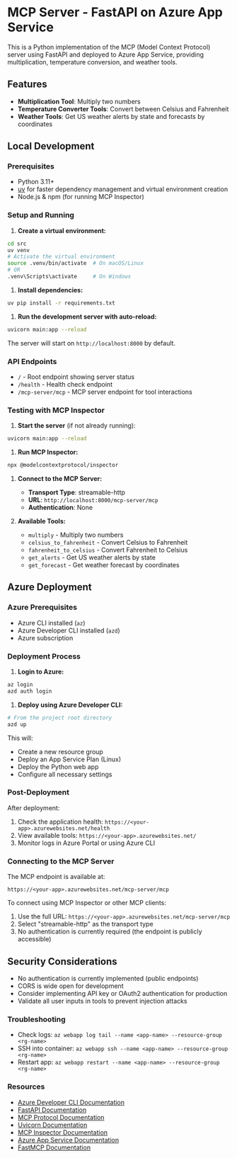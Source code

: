 # MCP Server - FastAPI on Azure App Service

This is a Python implementation of the MCP (Model Context Protocol) server using FastAPI and deployed to Azure App Service, providing multiplication, temperature conversion, and weather tools.

## Features

- **Multiplication Tool**: Multiply two numbers
- **Temperature Converter Tools**: Convert between Celsius and Fahrenheit
- **Weather Tools**: Get US weather alerts by state and forecasts by coordinates

## Local Development

### Prerequisites

- Python 3.11+
- [uv](https://github.com/astral-sh/uv) for faster dependency management and virtual environment creation
- Node.js & npm (for running MCP Inspector)

### Setup and Running

1. **Create a virtual environment:**

```bash
cd src
uv venv
# Activate the virtual environment
source .venv/bin/activate  # On macOS/Linux
# OR
.venv\Scripts\activate     # On Windows
```

1. **Install dependencies:**

```bash
uv pip install -r requirements.txt
```

1. **Run the development server with auto-reload:**

```bash
uvicorn main:app --reload
```

The server will start on `http://localhost:8000` by default.

### API Endpoints

- `/` - Root endpoint showing server status
- `/health` - Health check endpoint
- `/mcp-server/mcp` - MCP server endpoint for tool interactions

### Testing with MCP Inspector

1. **Start the server** (if not already running):

```bash
uvicorn main:app --reload
```

1. **Run MCP Inspector:**

```bash
npx @modelcontextprotocol/inspector
```

1. **Connect to the MCP Server:**
   - **Transport Type**: streamable-http
   - **URL**: `http://localhost:8000/mcp-server/mcp`
   - **Authentication**: None

1. **Available Tools:**
   - `multiply` - Multiply two numbers
   - `celsius_to_fahrenheit` - Convert Celsius to Fahrenheit
   - `fahrenheit_to_celsius` - Convert Fahrenheit to Celsius
   - `get_alerts` - Get US weather alerts by state
   - `get_forecast` - Get weather forecast by coordinates

## Azure Deployment

### Azure Prerequisites

- Azure CLI installed (`az`)
- Azure Developer CLI installed (`azd`)
- Azure subscription

### Deployment Process

1. **Login to Azure:**

```bash
az login
azd auth login
```

1. **Deploy using Azure Developer CLI:**

```bash
# From the project root directory
azd up
```

This will:

- Create a new resource group
- Deploy an App Service Plan (Linux)
- Deploy the Python web app
- Configure all necessary settings

### Post-Deployment

After deployment:

1. Check the application health: `https://<your-app>.azurewebsites.net/health`
2. View available tools: `https://<your-app>.azurewebsites.net/`
3. Monitor logs in Azure Portal or using Azure CLI

### Connecting to the MCP Server

The MCP endpoint is available at:

```text
https://<your-app>.azurewebsites.net/mcp-server/mcp
```

To connect using MCP Inspector or other MCP clients:

1. Use the full URL: `https://<your-app>.azurewebsites.net/mcp-server/mcp`
2. Select "streamable-http" as the transport type
3. No authentication is currently required (the endpoint is publicly accessible)

## Security Considerations

- No authentication is currently implemented (public endpoints)
- CORS is wide open for development
- Consider implementing API key or OAuth2 authentication for production
- Validate all user inputs in tools to prevent injection attacks

### Troubleshooting

- Check logs: `az webapp log tail --name <app-name> --resource-group <rg-name>`
- SSH into container: `az webapp ssh --name <app-name> --resource-group <rg-name>`
- Restart app: `az webapp restart --name <app-name> --resource-group <rg-name>`

### Resources

- [Azure Developer CLI Documentation](https://learn.microsoft.com/en-us/azure/developer/azd/)
- [FastAPI Documentation](https://fastapi.tiangolo.com/)
- [MCP Protocol Documentation](https://modelcontextprotocol.org/)
- [Uvicorn Documentation](https://www.uvicorn.org/)
- [MCP Inspector Documentation](https://modelcontextprotocol.org/inspector/)
- [Azure App Service Documentation](https://learn.microsoft.com/en-us/azure/app-service/)
- [FastMCP Documentation](https://fastmcp.org/)
